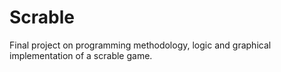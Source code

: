 # Scrable
Final project on programming methodology, logic and graphical implementation of a scrable game.
